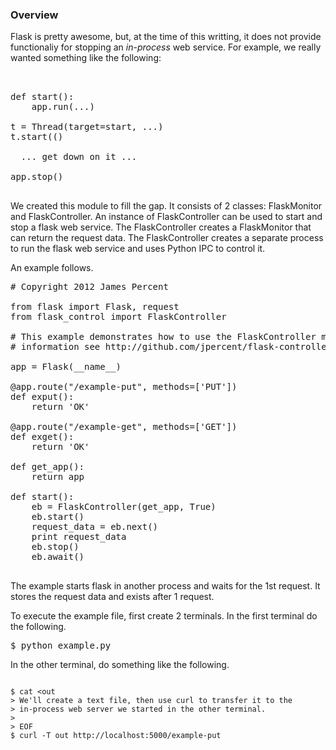 ### Overview

Flask is pretty awesome, but, at the time of this writting, it does
not provide functionaliy for stopping an *in-process* web service.
For example, we really wanted something like the following: 

<pre> 

def start(): 
    app.run(...)

t = Thread(target=start, ...)
t.start(()

  ... get down on it ...

app.stop()

</pre>

We created this module to fill the gap.  It consists of 2 classes:
FlaskMonitor and FlaskController.  An instance of FlaskController can
be used to start and stop a flask web service.  The FlaskController
creates a FlaskMonitor that can return the request data.  The
FlaskController creates a separate process to run the flask web
service and uses Python IPC to control it.

An example follows.

<pre>
# Copyright 2012 James Percent <james@syndeticlogic.org>

from flask import Flask, request
from flask_control import FlaskController

# This example demonstrates how to use the FlaskController module.  For more
# information see http://github.com/jpercent/flask-controller.

app = Flask(__name__)
        
@app.route("/example-put", methods=['PUT'])
def exput():
    return 'OK'

@app.route("/example-get", methods=['GET'])
def exget():
    return 'OK'

def get_app():
    return app

def start():
    eb = FlaskController(get_app, True)
    eb.start()
    request_data = eb.next()
    print request_data
    eb.stop()
    eb.await()

</pre>

The example starts flask in another process and waits for the 1st
request.  It stores the request data and exists after 1 request.

To execute the example file, first create 2 terminals.  In the first terminal
do the following.

<pre>
$ python example.py
</pre>

In the other terminal, do something like the following.

<code>
$ cat <<EOF >out
> We'll create a text file, then use curl to transfer it to the 
> in-process web server we started in the other terminal. 
> 
> EOF
$ curl -T out http://localhost:5000/example-put
</code>